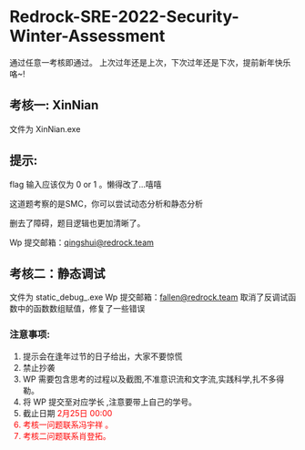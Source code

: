 # Redrock-SRE-2022-Security-Winter-Assessment

通过任意一考核即通过。
上次过年还是上次，下次过年还是下次，提前新年快乐咯~!

## 考核一: XinNian
文件为 XinNian.exe
## 提示:
flag 输入应该仅为 0 or 1 。懒得改了...嘻嘻

这道题考察的是SMC，你可以尝试动态分析和静态分析

删去了障碍，题目逻辑也更加清晰了。

Wp 提交邮箱：qingshui@redrock.team
 ## 考核二：静态调试

文件为 static_debug_.exe
Wp 提交邮箱：fallen@redrock.team
取消了反调试函数中的函数数组赋值，修复了一些错误


### 注意事项:
1. 提示会在逢年过节的日子给出，大家不要惊慌
2. 禁止抄袭
3. WP 需要包含思考的过程以及截图,不准意识流和文字流,实践科学,扎不多得勒。
4. 将 WP 提交至对应学长 ,注意要带上自己的学号。
5. 截止日期 <font color =red > 2月25日 00:00  <font>
6. 考核一问题联系冯宇祥 。
7. 考核二问题联系肖登拓。

